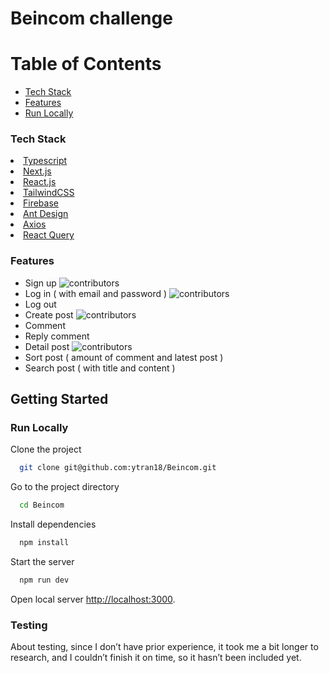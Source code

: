 
  <h1>Beincom challenge</h1>

<!-- Table of Contents -->
#  Table of Contents

- [Tech Stack](#space_invader-tech-stack)
- [Features](#dart-features)
- [Run Locally](#running-run-locally)

<!-- TechStack -->
### Tech Stack
<div id="space_invader-tech-stack">
<li><a href="https://www.typescriptlang.org/">Typescript</a></li>
<li><a href="https://nextjs.org/">Next.js</a></li>
<li><a href="https://reactjs.org/">React.js</a></li>
<li><a href="https://tailwindcss.com/">TailwindCSS</a></li>
<li><a href="https://firebase.google.com/">Firebase</a></li>
<li><a href="https://ant.design/">Ant Design</a></li>
<li><a href="https://axios-http.com/docs/intro">Axios</a></li>
<li><a href="https://tanstack.com/query/latest/docs/framework/react/overview">React Query</a></li>
</div>

<!-- Features -->
### Features

- Sign up
   <img src="https://firebasestorage.googleapis.com/v0/b/form-flow-4f44d.appspot.com/o/images%2FScreenshot%202024-08-16%20at%2010.26.04.png?alt=media&token=ee01111f-b0f7-4034-8685-039bdaa71e3b" alt="contributors" />
- Log in ( with email and password )
   <img src="https://firebasestorage.googleapis.com/v0/b/form-flow-4f44d.appspot.com/o/images%2FScreenshot%202024-08-16%20at%2010.22.51.png?alt=media&token=148abbeb-3c6c-4b94-a79d-eea34dd9b367" alt="contributors" />
- Log out
- Create post
   <img src="https://firebasestorage.googleapis.com/v0/b/form-flow-4f44d.appspot.com/o/images%2FScreenshot%202024-08-16%20at%2010.27.30.png?alt=media&token=cc986b92-6c5e-432e-b1ea-87fc39ab2d2a" alt="contributors" />
- Comment
- Reply comment
- Detail post
   <img src="https://firebasestorage.googleapis.com/v0/b/form-flow-4f44d.appspot.com/o/images%2FScreenshot%202024-08-16%20at%2010.28.22.png?alt=media&token=58fea3a0-a623-443b-88f5-71959c72f249" alt="contributors" />
- Sort post ( amount of comment and latest post )
- Search post ( with title and content )

<!-- Getting Started -->
## 	Getting Started

<!-- Run Locally -->
###  Run Locally

Clone the project

```bash
  git clone git@github.com:ytran18/Beincom.git
```

Go to the project directory

```bash
  cd Beincom
```

Install dependencies

```bash
  npm install
```

Start the server

```bash
  npm run dev
```

Open local server [http://localhost:3000](http://localhost:3000).

### Testing
About testing, since I don’t have prior experience, it took me a bit longer to research, and I couldn’t finish it on time, so it hasn’t been included yet.